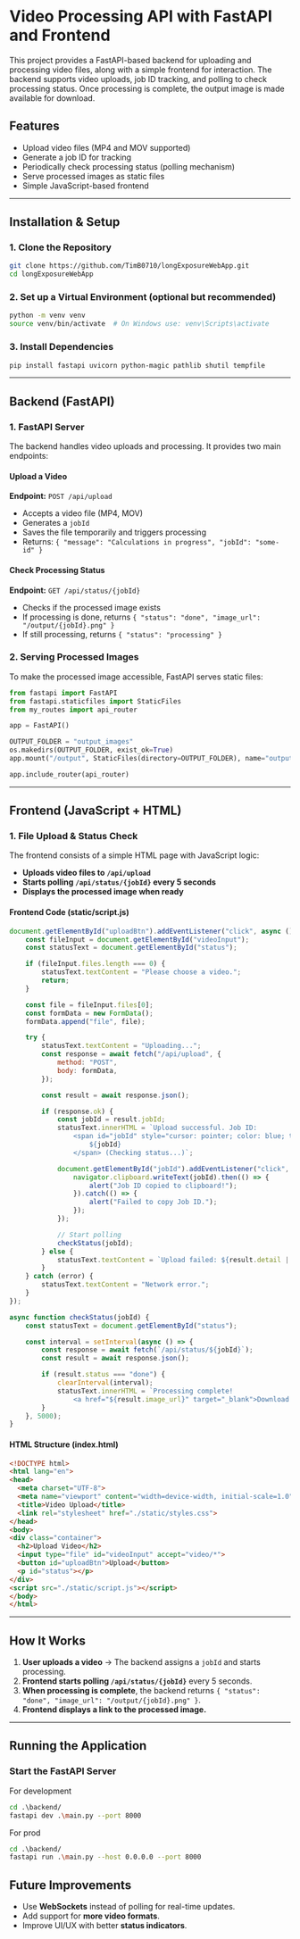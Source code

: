 # Video Processing API with FastAPI and Frontend

This project provides a FastAPI-based backend for uploading and processing video files, along with a simple frontend for interaction. The backend supports video uploads, job ID tracking, and polling to check processing status. Once processing is complete, the output image is made available for download.

## Features
- Upload video files (MP4 and MOV supported)
- Generate a job ID for tracking
- Periodically check processing status (polling mechanism)
- Serve processed images as static files
- Simple JavaScript-based frontend

---

## Installation & Setup

### 1. **Clone the Repository**
```bash
git clone https://github.com/TimB0710/longExposureWebApp.git
cd longExposureWebApp
```

### 2. **Set up a Virtual Environment (optional but recommended)**
```bash
python -m venv venv
source venv/bin/activate  # On Windows use: venv\Scripts\activate
```

### 3. **Install Dependencies**
```bash
pip install fastapi uvicorn python-magic pathlib shutil tempfile
```

---

## Backend (FastAPI)

### **1. FastAPI Server**
The backend handles video uploads and processing. It provides two main endpoints:

#### **Upload a Video**
**Endpoint:** `POST /api/upload`
- Accepts a video file (MP4, MOV)
- Generates a `jobId`
- Saves the file temporarily and triggers processing
- Returns: `{ "message": "Calculations in progress", "jobId": "some-id" }`

#### **Check Processing Status**
**Endpoint:** `GET /api/status/{jobId}`
- Checks if the processed image exists
- If processing is done, returns `{ "status": "done", "image_url": "/output/{jobId}.png" }`
- If still processing, returns `{ "status": "processing" }`

### **2. Serving Processed Images**
To make the processed image accessible, FastAPI serves static files:
```python
from fastapi import FastAPI
from fastapi.staticfiles import StaticFiles
from my_routes import api_router

app = FastAPI()

OUTPUT_FOLDER = "output_images"
os.makedirs(OUTPUT_FOLDER, exist_ok=True)
app.mount("/output", StaticFiles(directory=OUTPUT_FOLDER), name="output")

app.include_router(api_router)
```

---

## Frontend (JavaScript + HTML)

### **1. File Upload & Status Check**
The frontend consists of a simple HTML page with JavaScript logic:

- **Uploads video files to `/api/upload`**
- **Starts polling `/api/status/{jobId}` every 5 seconds**
- **Displays the processed image when ready**

#### **Frontend Code (static/script.js)**
```javascript
document.getElementById("uploadBtn").addEventListener("click", async () => {
    const fileInput = document.getElementById("videoInput");
    const statusText = document.getElementById("status");

    if (fileInput.files.length === 0) {
        statusText.textContent = "Please choose a video.";
        return;
    }

    const file = fileInput.files[0];
    const formData = new FormData();
    formData.append("file", file);

    try {
        statusText.textContent = "Uploading...";
        const response = await fetch("/api/upload", {
            method: "POST",
            body: formData,
        });

        const result = await response.json();

        if (response.ok) {
            const jobId = result.jobId;
            statusText.innerHTML = `Upload successful. Job ID:
                <span id="jobId" style="cursor: pointer; color: blue; text-decoration: underline;">
                    ${jobId}
                </span> (Checking status...)`;

            document.getElementById("jobId").addEventListener("click", () => {
                navigator.clipboard.writeText(jobId).then(() => {
                    alert("Job ID copied to clipboard!");
                }).catch(() => {
                    alert("Failed to copy Job ID.");
                });
            });

            // Start polling
            checkStatus(jobId);
        } else {
            statusText.textContent = `Upload failed: ${result.detail || "Unknown error"}`;
        }
    } catch (error) {
        statusText.textContent = "Network error.";
    }
});

async function checkStatus(jobId) {
    const statusText = document.getElementById("status");

    const interval = setInterval(async () => {
        const response = await fetch(`/api/status/${jobId}`);
        const result = await response.json();

        if (result.status === "done") {
            clearInterval(interval);
            statusText.innerHTML = `Processing complete!
                <a href="${result.image_url}" target="_blank">Download result</a>`;
        }
    }, 5000);
}
```

#### **HTML Structure (index.html)**
```html
<!DOCTYPE html>
<html lang="en">
<head>
  <meta charset="UTF-8">
  <meta name="viewport" content="width=device-width, initial-scale=1.0">
  <title>Video Upload</title>
  <link rel="stylesheet" href="./static/styles.css">
</head>
<body>
<div class="container">
  <h2>Upload Video</h2>
  <input type="file" id="videoInput" accept="video/*">
  <button id="uploadBtn">Upload</button>
  <p id="status"></p>
</div>
<script src="./static/script.js"></script>
</body>
</html>
```

---

## **How It Works**
1. **User uploads a video** → The backend assigns a `jobId` and starts processing.
2. **Frontend starts polling `/api/status/{jobId}`** every 5 seconds.
3. **When processing is complete**, the backend returns `{ "status": "done", "image_url": "/output/{jobId}.png" }`.
4. **Frontend displays a link to the processed image.**

---

## **Running the Application**

### **Start the FastAPI Server**
For development
```bash
cd .\backend/
fastapi dev .\main.py --port 8000
```
For prod
```bash
cd .\backend/
fastapi run .\main.py --host 0.0.0.0 --port 8000
```

## **Future Improvements**
- Use **WebSockets** instead of polling for real-time updates.
- Add support for **more video formats**.
- Improve UI/UX with better **status indicators**.
